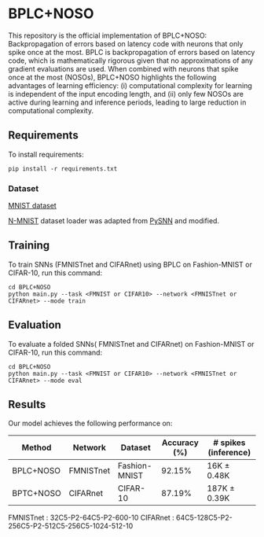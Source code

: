 # BPLC+NOSO
This repository is the official implementation of BPLC+NOSO: Backpropagation of errors based on latency code with neurons that only spike once at the most.
BPLC is backpropagation of errors based on latency code, which is mathematically rigorous given that no approximations of any gradient evaluations are used. When combined with neurons that spike once at the most (NOSOs), BPLC+NOSO highlights the following advantages of learning efficiency: (i) computational complexity for learning is independent of the input encoding length, and (ii) only few NOSOs are active during learning and inference periods, leading to large reduction in computational complexity. 

## Requirements
To install requirements:

```setup
pip install -r requirements.txt
```

### Dataset
[MNIST dataset](http://yann.lecun.com/exdb/mnist/)

[N-MNIST](https://www.garrickorchard.com/datasets/n-mnist) dataset loader was adapted from [PySNN](https://github.com/BasBuller/PySNN) and modified.

## Training
To train SNNs (FMNISTnet and CIFARnet) using BPLC on Fashion-MNIST or CIFAR-10, run this command:
```train
cd BPLC+NOSO
python main.py --task <FMNIST or CIFAR10> --network <FMNISTnet or CIFARnet> --mode train
```

## Evaluation
To evaluate a folded SNNs( FMNISTnet and CIFARnet) on Fashion-MNIST or CIFAR-10, run this command:
```evaluation
cd BPLC+NOSO
python main.py --task <FMNIST or CIFAR10> --network <FMNISTnet or CIFARnet> --mode eval
```


## Results
Our model achieves the following performance on: 

| Method   | Network          | Dataset          | Accuracy (%) | # spikes (inference)  |
| -------- |------------------| -----------------|--------------|-----------------------|
| BPLC+NOSO| FMNISTnet        | Fashion-MNIST    | 92.15%       |  16K ± 0.48K          |
| BPTC+NOSO| CIFARnet         | CIFAR-10         | 87.19%       |  187K ± 0.39K         |

FMNISTnet : 32C5-P2-64C5-P2-600-10
CIFARnet : 64C5-128C5-P2-256C5-P2-512C5-256C5-1024-512-10

